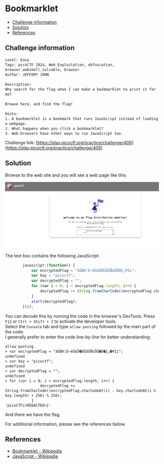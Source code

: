 # Bookmarklet

- [Challenge information](#challenge-information)
- [Solution](#solution)
- [References](#references)

## Challenge information

```text
Level: Easy
Tags: picoCTF 2024, Web Exploitation, obfuscation, browser_webshell_solvable, browser
Author: JEFFERY JOHN

Description:
Why search for the flag when I can make a bookmarklet to print it for me?

Browse here, and find the flag!

Hints:
1. A bookmarklet is a bookmark that runs JavaScript instead of loading a webpage.
2. What happens when you click a bookmarklet?
3. Web browsers have other ways to run JavaScript too.
```

Challenge link: [https://play.picoctf.org/practice/challenge/406](https://play.picoctf.org/practice/challenge/406)

## Solution

Browse to the web site and you will see a web page like this:

![Bookmerklet web site](Images/Bookmarklet_Web_Site.png)

The text box contains the following JavaScript:

```javascript
        javascript:(function() {
            var encryptedFlag = "àÒÆÞ¦È¬ëÙ£ÖÓÚåÛÑ¢ÕÓÓÇ¡¥Ìí";
            var key = "picoctf";
            var decryptedFlag = "";
            for (var i = 0; i < encryptedFlag.length; i++) {
                decryptedFlag += String.fromCharCode((encryptedFlag.charCodeAt(i) - key.charCodeAt(i % key.length) + 256) % 256);
            }
            alert(decryptedFlag);
        })();
```

You can decode this by running the code in the browser's DevTools. Press `F12` or `Ctrl + Shift + I` to activate the developer tools.  
Select the `Console` tab and type `allow pasting` followed by the main part of the code.  
I generally prefer to enter the code line-by-line for better understanding:

```text
allow pasting
> var encryptedFlag = "àÒÆÞ¦È¬ëÙ£Ö�ÓÚåÛÑ¢ÕÓ�Ó�Ç¡�¥Ìí";
undefined
> var key = "picoctf";
undefined
> var decryptedFlag = "";
undefined
> for (var i = 0; i < encryptedFlag.length; i++) {
                decryptedFlag += String.fromCharCode((encryptedFlag.charCodeAt(i) - key.charCodeAt(i % key.length) + 256) % 256);
            }
'picoCTF{<REDACTED>}'
```

And there we have the flag.

For additional information, please see the references below.

## References

- [Bookmarklet - Wikipedia](https://en.wikipedia.org/wiki/Bookmarklet)
- [JavaScript - Wikipedia](https://en.wikipedia.org/wiki/JavaScript)
